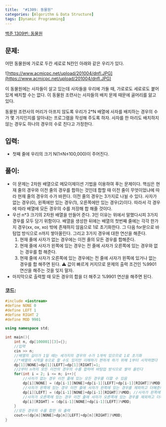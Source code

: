 ```yaml
---
title:  "#1309: 동물원"
categories: [Algorithm & Data Structure]
tags: [Dynamic Programming]
---
```

[백준 1309번: 동물원](https://www.acmicpc.net/problem/1309)

## 문제:

어떤 동물원에 가로로 두칸 세로로 N칸인 아래와 같은 우리가 있다.

![https://www.acmicpc.net/upload/201004/dnfl.JPG](https://www.acmicpc.net/upload/201004/dnfl.JPG)

이 동물원에는 사자들이 살고 있는데 사자들을 우리에 가둘 때, 가로로도 세로로도 붙어 있게 배치할 수는 없다. 이 동물원 조련사는 사자들의 배치 문제 때문에 골머리를 앓고 있다.

동물원 조련사의 머리가 아프지 않도록 우리가 2*N 배열에 사자를 배치하는 경우의 수가 몇 가지인지를 알아내는 프로그램을 작성해 주도록 하자. 사자를 한 마리도 배치하지 않는 경우도 하나의 경우의 수로 친다고 가정한다.

## 입력:

- 첫째 줄에 우리의 크기 N(1≤N≤100,000)이 주어진다.

## 풀이:

- 이 문제는 2차원 배열으로 메모이제이션 기법을 이용하여 푸는 문제이다. 핵심은 현재 줄의 경우와 이전 줄의 경우를 합하는 것인데 합할 때 이전 줄이 무엇이었냐에 따라 현재 줄의 경우의 수가 바뀐다. 이전 줄의 경우는 3가지로 나뉠 수 있다. 사자가 없는 경우(0), 왼쪽에만 있는 경우(1), 오른쪽에만 있는 경우(2)이다. 따라서 각 경우에 따라 배열에 모든 경우의 수를 저장해 합 해줄 것이다.
- 우선 n*3 크기의 2차원 배열을 만들어 준다. 3인 이유는 위에서 말했다시피 3가지 경우를 모두 담기 위함이다. 배열을 생성한 뒤에는 배열의 첫번째 줄에는 각각 한가지 경우(xx, ox, xo) 밖에 존재하지 않음으로 1로 초기화한다. 그 다음 for문으로 바텀업 방식으로 n까지 쌓아올린다. 그리고 3가지 경우에 대한 연산을 해준다.
    1. 현재 줄에 사자가 없는 경우에는 이전 줄의 모든 경우를 합해준다.
	2. 현재 줄에 사자가 왼쪽에 있는 경우는 전 줄에 사자가 오른쪽에 있는 경우와 없는 경우를 합 해준다.
	3. 현재 줄에 사자가 오른쪽에 있는 경우에는 전 줄에 사자가 왼쪽에 있거나 없는 경우를 합 해주면 된다.
	⚠️ 값이 빠르게 커지므로 문제의 출력 조건인 %9901 연산을 해주는 것을 잊지 말자.
- 마지막으로 출력할 때 모든 경우의 합을 더 해주고 %9901 연산을 해주면 된다.

### 코드:

```cpp
#include <iostream>
#define NONE 0
#define LEFT 1
#define RIGHT 2
#define MOD 9901

using namespace std;

int main(){
	int n, dp[100001][3]={};
	//입력
	cin >> n;
	//배열의 길이가 1일 때는 세가지의 경우의 수가 1개씩 있으므로 1로 초기화
	//*배열의 시작을 0으로 할 수도 있지만 이해하기 편하게 하기 위해 1부터 시작하였다
	dp[1][NONE]=dp[1][LEFT]=dp[1][RIGHT]=1;
	//2부터 n까지 모든 이전의 경우의 수를 합하여 바텀업 방식으로 쌓아 올린다
	for(int i = 2; i <= n; i++){
		//사자가 없는 경우 이전 줄에 있는 모든 경우를 더할 수 있음
		dp[i][NONE] = (dp[i-1][NONE]+dp[i-1][LEFT]+dp[i-1][RIGHT])%MOD; 
		//사자가 왼쪽에 있는 경우 이전 줄에 사자가 왼쪽에 있는 경우를 제외하고 더해준다
		dp[i][LEFT] = (dp[i-1][NONE]+dp[i-1][RIGHT])%MOD; //사자가 왼쪽에 있는 경우
		//사자가 오른쪽에 있는 경우 이전 줄에 사자가 오른쪽에 있는 경우를 제외하고 더해준다
		dp[i][RIGHT] = (dp[i-1][NONE]+dp[i-1][LEFT])%MOD;
	}
	//모든 경우의 수를 합한 뒤 출력
	cout<<(dp[n][NONE]+dp[n][LEFT]+dp[n][RIGHT])%MOD;
}
```